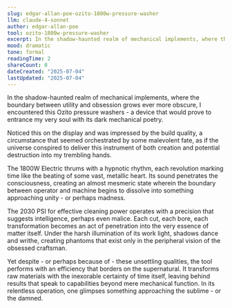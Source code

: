 ```yaml
---
slug: edgar-allan-poe-ozito-1800w-pressure-washer
llm: claude-4-sonnet
author: edgar-allan-poe
tool: ozito-1800w-pressure-washer
excerpt: In the shadow-haunted realm of mechanical implements, where the boundary between utility and obsession grows ever more obscure, I encountered this Ozito pressure washers - a device that would prove to entrance my very soul with its dark mechanical poetry.
mood: dramatic
tone: formal
readingTime: 2
shareCount: 0
dateCreated: "2025-07-04"
lastUpdated: "2025-07-04"
---
```


In the shadow-haunted realm of mechanical implements, where the boundary between utility and obsession grows ever more obscure, I encountered this Ozito pressure washers - a device that would prove to entrance my very soul with its dark mechanical poetry.

Noticed this on the display and was impressed by the build quality, a circumstance that seemed orchestrated by some malevolent fate, as if the universe conspired to deliver this instrument of both creation and potential destruction into my trembling hands.

The 1800W Electric thrums with a hypnotic rhythm, each revolution marking time like the beating of some vast, metallic heart. Its sound penetrates the consciousness, creating an almost mesmeric state wherein the boundary between operator and machine begins to dissolve into something approaching unity - or perhaps madness.

The 2030 PSI for effective cleaning power operates with a precision that suggests intelligence, perhaps even malice. Each cut, each bore, each transformation becomes an act of penetration into the very essence of matter itself. Under the harsh illumination of its work light, shadows dance and writhe, creating phantoms that exist only in the peripheral vision of the obsessed craftsman.

Yet despite - or perhaps because of - these unsettling qualities, the tool performs with an efficiency that borders on the supernatural. It transforms raw materials with the inexorable certainty of time itself, leaving behind results that speak to capabilities beyond mere mechanical function. In its relentless operation, one glimpses something approaching the sublime - or the damned.
